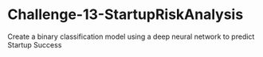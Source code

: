 # Challenge-13-StartupRiskAnalysis
Create a binary classification model using a deep neural network to predict Startup Success 
